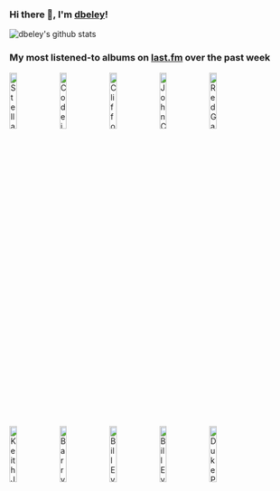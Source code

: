 ### Hi there 👋, I'm [dbeley](https://dbeley.ovh/en)!

![dbeley's github stats](https://github-readme-stats.vercel.app/api?username=dbeley)

### My most listened-to albums on [last.fm](https://www.last.fm/user/d_beley) over the past week

[<img src='https://lastfm.freetls.fastly.net/i/u/300x300/cf1e2df2d2d55735e8d682d7cdb3fdec.jpg' width='16%' height='16%' alt='Stella Donnelly - Beware of the Dogs'>](https://www.last.fm/music/stella%2bdonnelly/beware%2bof%2bthe%2bdogs)&nbsp;
[<img src='https://lastfm.freetls.fastly.net/i/u/300x300/4db8ff47394ce5223d091a866ed16ebe.jpg' width='16%' height='16%' alt='Codeine - The White Birch'>](https://www.last.fm/music/codeine/the%2bwhite%2bbirch)&nbsp;
[<img src='https://lastfm.freetls.fastly.net/i/u/300x300/a6fc1546ba776d3d70cf33a5fa1f5f77.jpg' width='16%' height='16%' alt='Clifford Brown & Max Roach - Study in Brown'>](https://www.last.fm/music/clifford%2bbrown%2b%2526%2bmax%2broach/study%2bin%2bbrown)&nbsp;
[<img src='https://lastfm.freetls.fastly.net/i/u/300x300/2ef03ea4a875cc7c2e1578aec2194598.jpg' width='16%' height='16%' alt='John Coltrane Quartet - Ballads'>](https://www.last.fm/music/john%2bcoltrane%2bquartet/ballads)&nbsp;
[<img src='https://lastfm.freetls.fastly.net/i/u/300x300/abd681f7ef3ed16ddc13b9087fb4ee60.jpg' width='16%' height='16%' alt='Red Garland - Red Garlands Piano'>](https://www.last.fm/music/red%2bgarland/red%2bgarland%2527s%2bpiano)&nbsp;
<br>
[<img src='https://lastfm.freetls.fastly.net/i/u/300x300/3ed82b659c3b1b4538960214c76311e0.jpg' width='16%' height='16%' alt='Keith Jarrett, Gary Peacock, Jack DeJohnette - After the Fall'>](https://www.last.fm/music/keith%2bjarrett%252c%2bgary%2bpeacock%252c%2bjack%2bdejohnette/after%2bthe%2bfall)&nbsp;
[<img src='https://lastfm.freetls.fastly.net/i/u/300x300/2ab0853430214b6fbe96ebfd2c15d141.jpg' width='16%' height='16%' alt='Barry Harris - Listen To Barry Harris... Solo Piano'>](https://www.last.fm/music/barry%2bharris/listen%2bto%2bbarry%2bharris...%2bsolo%2bpiano)&nbsp;
[<img src='https://lastfm.freetls.fastly.net/i/u/300x300/76347a313393dac9a5f07ef115975d14.png' width='16%' height='16%' alt='Bill Evans - New Jazz Conceptions'>](https://www.last.fm/music/bill%2bevans/new%2bjazz%2bconceptions)&nbsp;
[<img src='https://lastfm.freetls.fastly.net/i/u/300x300/a830c0c142494f4eaa385685d40f8878.png' width='16%' height='16%' alt='Bill Evans Trio - Explorations'>](https://www.last.fm/music/bill%2bevans%2btrio/explorations)&nbsp;
[<img src='https://lastfm.freetls.fastly.net/i/u/300x300/ac629af6a1369748e8716b46efb95fb5.jpg' width='16%' height='16%' alt='Duke Pearson - The Classic Albums Collection'>](https://www.last.fm/music/duke%2bpearson/the%2bclassic%2balbums%2bcollection)&nbsp;
<br>
